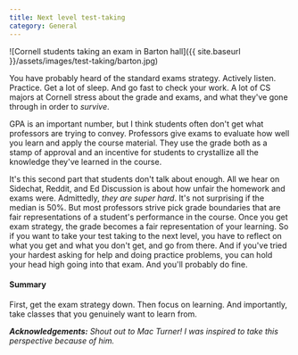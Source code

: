 ```yaml
---
title: Next level test-taking
category: General
---
```


![Cornell students taking an exam in Barton hall]({{ site.baseurl }}/assets/images/test-taking/barton.jpg)

You have probably heard of the standard exams strategy. Actively listen. Practice. Get a lot of sleep. And go fast to check your work. A lot of CS majors at Cornell stress about the grade and exams, and what they've gone through in order to _survive_.

GPA is an important number, but I think students often don't get what professors are trying to convey. Professors give exams to evaluate how well you learn and apply the course material. They use the grade both as a stamp of approval and an incentive for students to crystallize all the knowledge they've learned in the course. 

It's this second part that students don't talk about enough. All we hear on Sidechat, Reddit, and Ed Discussion is about how unfair the homework and exams were. Admittedly, _they are super hard_. It's not surprising if the median is 50%. But most professors strive pick grade boundaries that are fair representations of a student's performance in the course. Once you get exam strategy, the grade becomes a fair representation of your learning. So if you want to take your test taking to the next level, you have to reflect on what you get and what you don't get, and go from there. And if you've tried your hardest asking for help and doing practice problems, you can hold your head high going into that exam. And you'll probably do fine. 

#### Summary

First, get the exam strategy down. Then focus on learning. And importantly, take classes that you genuinely want to learn from.

_**Acknowledgements:** Shout out to Mac Turner! I was inspired to take this perspective because of him._

